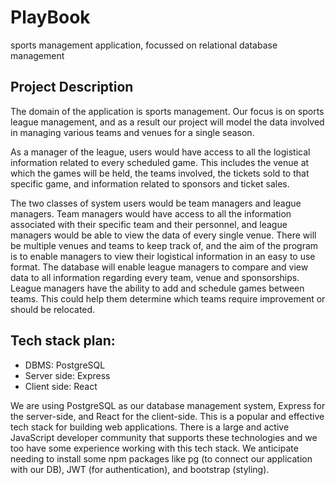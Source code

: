 # PlayBook
sports management application, focussed on relational database management

## Project Description
The domain of the application is sports management. Our focus is on sports league management, and as a result our project will model the data involved in managing various teams and venues for a single season.

As a manager of the league, users would have access to all the logistical information related to every scheduled game. This includes the venue at which the games will be held, the teams involved, the tickets sold to that specific game, and information related to sponsors and ticket sales. 

The two classes of system users would be team managers and league managers. Team managers would have access to all the information associated with their specific team and their personnel, and league managers would be able to view the data of every single venue. There will be multiple venues and teams to keep track of, and the aim of the program is to enable managers to view their logistical information in an easy to use format. The database will enable league managers to compare and view data to all information regarding every team, venue and sponsorships. League managers have the ability to add and schedule games between teams. This could help them determine which teams require improvement or should be relocated. 

## Tech stack plan:
- DBMS: PostgreSQL
- Server side: Express
- Client side: React

We are using PostgreSQL as our database management system, Express for the server-side, and React for the client-side. This is a popular and effective tech stack for building web applications. There is a large and active JavaScript developer community that supports these technologies and we too have some experience working with this tech stack. We anticipate needing to install some npm packages like pg (to connect our application with our DB), JWT (for authentication), and bootstrap (styling).

